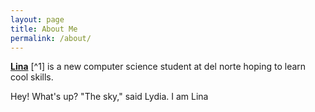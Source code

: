 ```yaml
---
layout: page
title: About Me
permalink: /about/
---
```


**[Lina](https://github.com/linaawad1)** [^1] is a new computer science student at del norte hoping to learn cool skills. 

Hey! What's up? "The sky," said Lydia.
I am Lina

